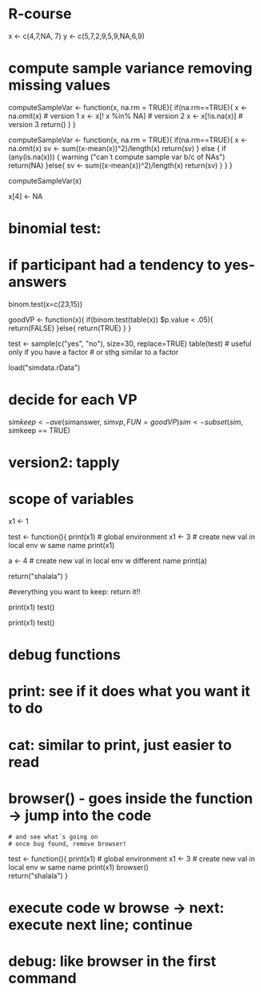 # R-course
x <- c(4,7,NA, 7)
y <- c(5,7,2,9,5,9,NA,6,9)

# compute sample variance removing missing values
computeSampleVar <- function(x, na.rm = TRUE){
  if(na.rm==TRUE){
    x <- na.omit(x) # version 1
    x <- x[! x %in% NA] # version 2 
    x <- x[!is.na(x)] # version 3
    return()
  }
}

computeSampleVar <- function(x, na.rm = TRUE){
  if(na.rm==TRUE){
    x <- na.omit(x)
    sv <- sum((x-mean(x))^2)/length(x)
    return(sv)
  } else {
   if (any(is.na(x))) {
     warning ("can´t compute sample var b/c of NAs")
     return(NA)
   }else{
     sv <- sum((x-mean(x))^2)/length(x)
     return(sv)
   }
  }
}

computeSampleVar(x)

x[4] <- NA

# binomial test: 
# if participant had a tendency to yes-answers
binom.test(x=c(23,15))

goodVP <- function(x){
  if(binom.test(table(x)) $p.value < .05){
    return(FALSE)
  }else{
    return(TRUE)
  }
}

test <- sample(c("yes", "no"), size=30, replace=TRUE)
table(test) # useful only if you have a factor 
            # or sthg similar to a factor

load("simdata.rData")

# decide for each VP
sim$keep <- ave(sim$answer, sim$vp, FUN=goodVP)
sim <- subset(sim, sim$keep == TRUE)

# version2: tapply

# scope of variables
x1 <- 1

test <- function(){
  print(x1) # global environment
  x1 <- 3 # create new val in local env w same name
  print(x1)
  
  a <- 4 # create new val in local env w different name
  print(a)
  
  return("shalala")
}

#everything you want to keep: return it!!

print(x1)
test()

print(x1)
test()


# debug functions
# print: see if it does what you want it to do
# cat: similar to print, just easier to read
# browser() - goes inside the function -> jump into the code
    # and see what´s going on
    # once bug found, remove browser!

test <- function(){
  print(x1) # global environment
  x1 <- 3 # create new val in local env w same name
  print(x1)
  browser()  
  return("shalala")
}

# execute code w browse -> next: execute next line; continue
# debug: like browser in the first command 



